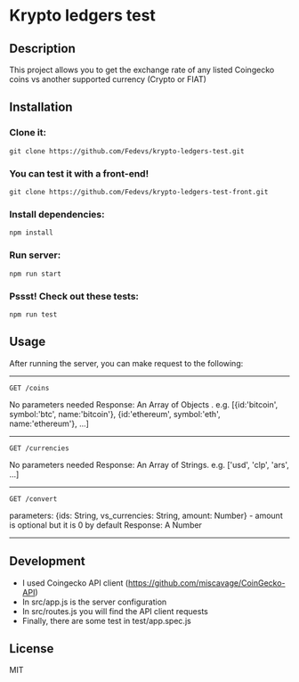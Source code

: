 # Krypto ledgers test

## Description

This project allows you to get the exchange rate of any listed Coingecko coins vs another supported currency (Crypto or FIAT)

## Installation

### Clone it:
    git clone https://github.com/Fedevs/krypto-ledgers-test.git

### You can test it with a front-end!
    git clone https://github.com/Fedevs/krypto-ledgers-test-front.git

### Install dependencies:
    npm install

### Run server:
    npm run start

### Pssst! Check out these tests:
    npm run test

## Usage

After running the server, you can make request to the following:

---

    GET /coins

No parameters needed
Response: An Array of Objects . e.g. [{id:'bitcoin', symbol:'btc', name:'bitcoin'}, {id:'ethereum', symbol:'eth', name:'ethereum'}, ...]

---

    GET /currencies

No parameters needed
Response: An Array of Strings. e.g. ['usd', 'clp', 'ars', ...]

---

    GET /convert

parameters: {ids: String, vs_currencies: String, amount: Number} - amount is optional but it is 0 by default
Response: A Number

---

## Development

- I used Coingecko API client (https://github.com/miscavage/CoinGecko-API)
- In src/app.js is the server configuration
- In src/routes.js you will find the API client requests
- Finally, there are some test in test/app.spec.js

## License

MIT
